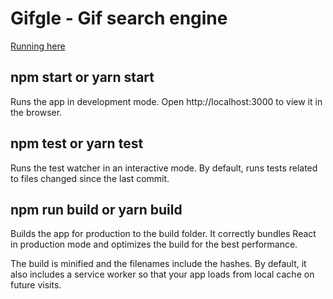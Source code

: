 # Gifgle - Gif search engine
[Running here](https://gifgle.surge.sh/)

## npm start or yarn start
Runs the app in development mode.
Open http://localhost:3000 to view it in the browser.

## npm test or yarn test
Runs the test watcher in an interactive mode.
By default, runs tests related to files changed since the last commit.


## npm run build or yarn build
Builds the app for production to the build folder.
It correctly bundles React in production mode and optimizes the build for the best performance.

The build is minified and the filenames include the hashes.
By default, it also includes a service worker so that your app loads from local cache on future visits.
